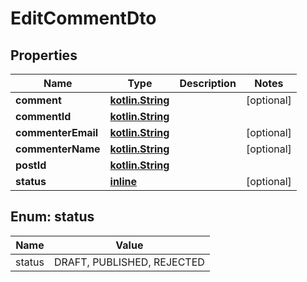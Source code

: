 # EditCommentDto

## Properties
Name | Type | Description | Notes
------------ | ------------- | ------------- | -------------
**comment** | [**kotlin.String**](.md) |  |  [optional]
**commentId** | [**kotlin.String**](.md) |  | 
**commenterEmail** | [**kotlin.String**](.md) |  |  [optional]
**commenterName** | [**kotlin.String**](.md) |  |  [optional]
**postId** | [**kotlin.String**](.md) |  | 
**status** | [**inline**](#StatusEnum) |  |  [optional]

<a name="StatusEnum"></a>
## Enum: status
Name | Value
---- | -----
status | DRAFT, PUBLISHED, REJECTED
